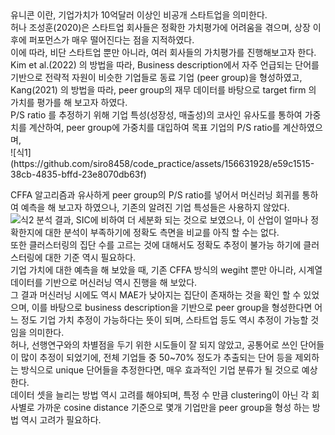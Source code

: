 ﻿<oi>
유니콘 이란, 기업가치가 10억달러 이상인 비공개 스타트업을 의미한다. <br>
허나 조성훈(2020)은 스타트업 회사들은 정확한 가치평가에 어려움을 겪으며, 상장 이후에 퍼포먼스가 매우 떨어진다는 점을 지적하였다. <br>
이에 따라, 비단 스타트업 뿐만 아니라, 여러 회사들의 가치평가를 진행해보고자 한다. <br>
Kim et al.(2022) 의 방법을 따라, Business description에서 자주 언급되는 단어를 기반으로 전략적 자원이 비슷한 기업들로 동료 기업 (peer group)을 형성하였고, <br> 
Kang(2021) 의 방법을 따라, peer group의 재무 데이터를 바탕으로 target firm 의 가치를 평가를 해 보고자 하였다. <br>
P/S ratio 를 추정하기 위해 기업 특성(성장성, 매출성)의 코사인 유사도를 통하여 가중치를 계산하여, peer group에 가중치를 대입하여 목표 기업의 P/S ratio를 계산하였으며, <br>
![식1](https://github.com/siro8458/code_practice/assets/156631928/e59c1515-38cb-4835-bffd-23e8070db63f)

CFFA 알고리즘과 유사하게 peer group의 P/S ratio를 넣어서 머신러닝 회귀를 통하여 예측을 해 보고자 하였으나, 기존의 알려진 기업 특성들은 사용하지 않았다. <br>
![식2](https://github.com/siro8458/code_practice/assets/156631928/875d65e0-7740-4317-91a9-307ac2ed2c77)
분석 결과, SIC에 비하여 더 세분화 되는 것으로 보였으나, 이 산업이 얼마나 정확한지에 대한 분석이 부족하기에 정확도 측면을 비교를 아직 할 수는 없다. <br>
또한 클러스터링의 집단 수를 고르는 것에 대해서도 정확도 추정이 불가능 하기에 클러스터링에 대한 기준 역시 필요하다. <br>
기업 가치에 대한 예측을 해 보았을 때, 기존 CFFA 방식의 wegiht 뿐만 아니라, 시계열 데이터를 기반으로 머신러닝 역시 진행을 해 보았다. <br> 
그 결과 머신러닝 시에도 역시 MAE가 낮아지는 집단이 존재하는 것을 확인 할 수 있었으며, 이를 바탕으로 business description을 기반으로 peer group을 형성한다면 어느 정도 기업 가치 추정이 가능하다는 뜻이 되며, 스타트업 등도 역시 추정이 가능할 것임을 의미한다. <br>
허나, 선행연구와의 차별점을 두기 위한 시도들이 잘 되지 않았고, 공통어로 쓰인 단어들이 많이 추정이 되었기에, 전체 기업들 중 50~70% 정도가 추출되는 단어 등을 제외하는 방식으로 unique 단어들을 추정한다면, 매우 효과적인 기업 분류가 될 것으로 예상한다.<br>
데이터 셋을 늘리는 방법 역시 고려를 해야되며, 특정 수 만큼 clustering이 아닌 각 회사별로 가까운 cosine distance 기준으로 몇개 기업만을 peer group을 형성 하는 방법 역시 고려가 필요하다. 
